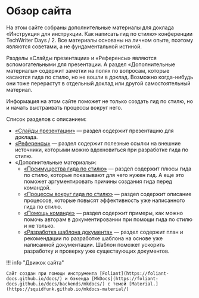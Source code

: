 # Обзор сайта

На этом сайте собраны дополнительные материалы для доклада «Инструкция для инструкции. Как написать гид по стилю» конференции TechWriter Days / 2.
Все материалы основаны на личном опыте, поэтому являются советами, а не фундаментальной истиной.

Разделы «Слайды презентации» и «Референсы» являются вспомогательными для презентации.
А раздел «Дополнительные материалы» содержит заметки на полях по вопросам, которые касаются гида по стилю, но не вошли в доклад.
Возможно когда-нибудь они тоже перерастут в отдельный доклад или другой самостоятельный материал.

Информация на этом сайте поможет не только создать гид по стилю, но и начать выстраивать процессы вокруг него.

Список разделов с описанием:

- [«Слайды презентации»](../slides) — раздел содержит презентацию для доклада.
- [«Референсы»](../references) — раздел содержит полезные ссылки на внешние источники, которыми можно вдохновиться при разработке гида по стилю.
- «Дополнительные материалы»:
    - [«Преимущества гида по стилю»](../advantages) — раздел содержит плюсы гида по стилю, которые показывают для чего нужен гид. А еще это поможет аргументировать причины создания гида перед командой.
    - [«Процессы вокруг гида по стилю»](../processes) — раздел содержит описание процессов, которые повысят эффективность уже написанного гида по стилю.
    - [«Помощь команде»](../helping) — раздел содержит примеры, как можно помочь авторам в документировании при помощи гида по стилю и не только.
    - [«Разработка шаблона документа»](../template) — раздел содержит план и рекомендации по разработке шаблона на основе уже написанной документации. Шаблон поможет ускорить разработку и проверку уже существующих документов.

!!! info "Движок сайта"

    Сайт создан при помощи инструмента [Foliant](https://foliant-docs.github.io/docs/) и бэкенда [MkDocs](https://foliant-docs.github.io/docs/backends/mkdocs/) с темой [Material.](https://squidfunk.github.io/mkdocs-material/)
